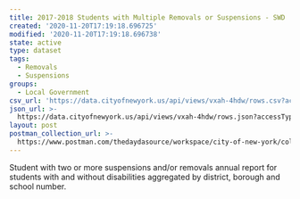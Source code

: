 ```yaml
---
title: 2017-2018 Students with Multiple Removals or Suspensions - SWD
created: '2020-11-20T17:19:18.696725'
modified: '2020-11-20T17:19:18.696738'
state: active
type: dataset
tags:
  - Removals
  - Suspensions
groups:
  - Local Government
csv_url: 'https://data.cityofnewyork.us/api/views/vxah-4hdw/rows.csv?accessType=DOWNLOAD'
json_url: >-
  https://data.cityofnewyork.us/api/views/vxah-4hdw/rows.json?accessType=DOWNLOAD
layout: post
postman_collection_url: >-
  https://www.postman.com/thedaydasource/workspace/city-of-new-york/collection/15909983-38647368-15f4-40f4-a83c-1d13e2cfe4b5
---
```

Student with two or more suspensions and/or removals annual report for students with and without disabilities aggregated by district, borough and school number.
